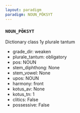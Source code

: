 ```yaml
---
layout: paradigm
paradigm: NOUN_PÖKSYT
---
```

### ` NOUN_PÖKSYT `

Dictionary class 1y plurale tantum
* grade_dir: weaken
* plurale_tantum: obligatory
* pos: NOUN
* stem_diphthong: None
* stem_vowel: None
* upos: NOUN
* harmony: front
* kotus_av: None
* kotus_tn: 1
* clitics: False
* possessive: False
